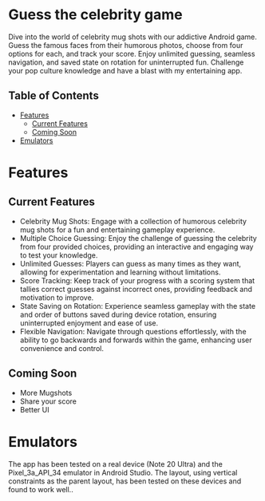 # Guess the celebrity game
Dive into the world of celebrity mug shots with our addictive Android game. Guess the famous faces from their humorous photos, choose from four options for each, and track your score. Enjoy unlimited guessing, seamless navigation, and saved state on rotation for uninterrupted fun. Challenge your pop culture knowledge and have a blast with my entertaining app.

## Table of Contents
- [Features](#Features)
  - [Current Features](#Current-Features)
  - [Coming Soon](#Coming-Soon)
- [Emulators](#Emulators)

# Features

## Current Features
- Celebrity Mug Shots: Engage with a collection of humorous celebrity mug shots for a fun and entertaining gameplay experience.
- Multiple Choice Guessing: Enjoy the challenge of guessing the celebrity from four provided choices, providing an interactive and engaging way to test your knowledge.
- Unlimited Guesses: Players can guess as many times as they want, allowing for experimentation and learning without limitations.
- Score Tracking: Keep track of your progress with a scoring system that tallies correct guesses against incorrect ones, providing feedback and motivation to improve.
- State Saving on Rotation: Experience seamless gameplay with the state and order of buttons saved during device rotation, ensuring uninterrupted enjoyment and ease of use.
- Flexible Navigation: Navigate through questions effortlessly, with the ability to go backwards and forwards within the game, enhancing user convenience and control.

## Coming Soon
- More Mugshots
- Share your score
- Better UI

# Emulators
The app has been tested on a real device (Note 20 Ultra) and the Pixel_3a_API_34 emulator in Android Studio. The layout, using vertical constraints as the parent layout, has been tested on these devices and found to work well..



